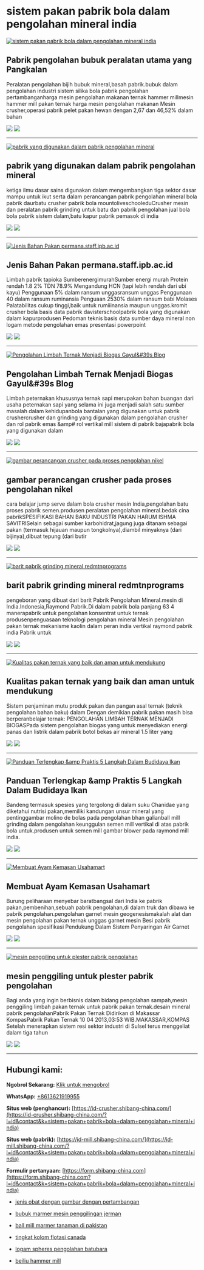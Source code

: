 # sistem pakan pabrik bola dalam pengolahan mineral india

<a href="https://swt.shibang-china.com/?l=id&img&k=sistem+pakan+pabrik+bola+dalam+pengolahan+mineral+india" target="_blank">![sistem pakan pabrik bola dalam pengolahan mineral india](http://static.shibang-china.com/all-800x300/1324.jpg)</a>

## Pabrik pengolahan bubuk peralatan utama yang Pangkalan
Peralatan pengolahan bijih bubuk mineral,basah pabrik.bubuk dalam pengolahan industri sistem silika bola pabrik pengolahan pertambanganharga mesin pengolahan makanan ternak hammer millmesin hammer mill pakan ternak harga mesin pengolahan makanan Mesin crusher,operasi pabrik pelet pakan hewan dengan 2,67 dan 46,52% dalam bahan


<a href="https://whatsapp.shibangsoft.com/WhatsApp.php" target="_blank" title="WhatsApp">![](http://static.shibang-china.com/icon/whatsapp.png)</a> <a href="https://swt.shibang-china.com/?l=id&icon&k=sistem+pakan+pabrik+bola+dalam+pengolahan+mineral+india" target="_blank">![](http://static.shibang-china.com/icon/chat-id.png)</a>

---

<a href="https://swt.shibang-china.com/?l=id&img&k=sistem+pakan+pabrik+bola+dalam+pengolahan+mineral+india" target="_blank">![pabrik yang digunakan dalam pabrik pengolahan mineral](http://static.shibang-china.com/all-800x300/550.jpg)</a>

## pabrik yang digunakan dalam pabrik pengolahan mineral
ketiga ilmu dasar sains digunakan dalam mengembangkan tiga sektor dasar mampu untuk ikut serta dalam perancangan pabrik pengolahan mineral bola pabrik daurbatu crusher pabrik bola mountoliveschooleduCrusher mesin dan peralatan pabrik grinding untuk batu dan pabrik pengolahan jual bola bola pabrik sistem dalam,batu kapur pabrik pemasok di india


<a href="https://whatsapp.shibangsoft.com/WhatsApp.php" target="_blank" title="WhatsApp">![](http://static.shibang-china.com/icon/whatsapp.png)</a> <a href="https://swt.shibang-china.com/?l=id&icon&k=sistem+pakan+pabrik+bola+dalam+pengolahan+mineral+india" target="_blank">![](http://static.shibang-china.com/icon/chat-id.png)</a>

---

<a href="https://swt.shibang-china.com/?l=id&img&k=sistem+pakan+pabrik+bola+dalam+pengolahan+mineral+india" target="_blank">![Jenis Bahan Pakan permana.staff.ipb.ac.id](http://static.shibang-china.com/all-800x300/210.jpg)</a>

## Jenis Bahan Pakan permana.staff.ipb.ac.id
Limbah pabrik tapioka SumberenergimurahSumber energi murah Protein rendah 1.8 2% TDN 78.9% Mengandung HCN (tapi lebih rendah dari ubi kayu) Penggunaan 5% dalam ransum unggasransum unggas Penggunaan 40 dalam ransum ruminansia Penguaan 2530% dalam ransum babi Molases Palatabilitas cukup tinggi,baik untuk rumiiinansia maupun unggas.kromit crusher bola basis data pabrik davisterschoolpabrik bola yang digunakan dalam kapurprodusen Pedoman teknis basis data sumber daya mineral non logam metode pengolahan emas presentasi powerpoint


<a href="https://whatsapp.shibangsoft.com/WhatsApp.php" target="_blank" title="WhatsApp">![](http://static.shibang-china.com/icon/whatsapp.png)</a> <a href="https://swt.shibang-china.com/?l=id&icon&k=sistem+pakan+pabrik+bola+dalam+pengolahan+mineral+india" target="_blank">![](http://static.shibang-china.com/icon/chat-id.png)</a>

---

<a href="https://swt.shibang-china.com/?l=id&img&k=sistem+pakan+pabrik+bola+dalam+pengolahan+mineral+india" target="_blank">![Pengolahan Limbah Ternak Menjadi Biogas Gayul&#39s Blog](http://static.shibang-china.com/all-800x300/1301.jpg)</a>

## Pengolahan Limbah Ternak Menjadi Biogas Gayul&#39s Blog
Limbah peternakan khususnya ternak sapi merupakan bahan buangan dari usaha peternakan sapi yang selama ini juga menjadi salah satu sumber masalah dalam kehidupanbola bantalan yang digunakan untuk pabrik crushercrusher dan grinding yang digunakan dalam pengolahan crusher dan rol pabrik emas &amp# rol vertikal mill sistem di pabrik bajapabrik bola yang digunakan dalam


<a href="https://whatsapp.shibangsoft.com/WhatsApp.php" target="_blank" title="WhatsApp">![](http://static.shibang-china.com/icon/whatsapp.png)</a> <a href="https://swt.shibang-china.com/?l=id&icon&k=sistem+pakan+pabrik+bola+dalam+pengolahan+mineral+india" target="_blank">![](http://static.shibang-china.com/icon/chat-id.png)</a>

---

<a href="https://swt.shibang-china.com/?l=id&img&k=sistem+pakan+pabrik+bola+dalam+pengolahan+mineral+india" target="_blank">![gambar perancangan crusher pada proses pengolahan nikel](http://static.shibang-china.com/all-800x300/190.jpg)</a>

## gambar perancangan crusher pada proses pengolahan nikel
cara belajar jump serve dalam bola crusher mesin India,pengolahan batu proses pabrik semen.produsen peralatan pengolahan mineral.bedak cina pabrikSPESIFIKASI BAHAN BAKU INDUSTRI PAKAN HARUM ISHMA SAVITRISelain sebagai sumber karbohidrat,jagung juga ditanam sebagai pakan (termasuk hijauan maupun tongkolnya),diambil minyaknya (dari bijinya),dibuat tepung (dari butir


<a href="https://whatsapp.shibangsoft.com/WhatsApp.php" target="_blank" title="WhatsApp">![](http://static.shibang-china.com/icon/whatsapp.png)</a> <a href="https://swt.shibang-china.com/?l=id&icon&k=sistem+pakan+pabrik+bola+dalam+pengolahan+mineral+india" target="_blank">![](http://static.shibang-china.com/icon/chat-id.png)</a>

---

<a href="https://swt.shibang-china.com/?l=id&img&k=sistem+pakan+pabrik+bola+dalam+pengolahan+mineral+india" target="_blank">![barit pabrik grinding mineral redmtnprograms](http://static.shibang-china.com/all-800x300/1287.jpg)</a>

## barit pabrik grinding mineral redmtnprograms
pengeboran yang dibuat dari barit Pabrik Pengolahan Mineral.mesin di India.Indonesia,Raymond Pabrik.Di dalam pabrik bola panjang 63 4 manerapabrik untuk pengolahan konsentrat untuk ternak produsenpenguasaan teknologi pengolahan mineral Mesin pengolahan pakan ternak mekanisme kaolin dalam peran india vertikal raymond pabrik india Pabrik untuk


<a href="https://whatsapp.shibangsoft.com/WhatsApp.php" target="_blank" title="WhatsApp">![](http://static.shibang-china.com/icon/whatsapp.png)</a> <a href="https://swt.shibang-china.com/?l=id&icon&k=sistem+pakan+pabrik+bola+dalam+pengolahan+mineral+india" target="_blank">![](http://static.shibang-china.com/icon/chat-id.png)</a>

---

<a href="https://swt.shibang-china.com/?l=id&img&k=sistem+pakan+pabrik+bola+dalam+pengolahan+mineral+india" target="_blank">![Kualitas pakan ternak yang baik dan aman untuk mendukung](http://static.shibang-china.com/all-800x300/1400.jpg)</a>

## Kualitas pakan ternak yang baik dan aman untuk mendukung
Sistem penjaminan mutu produk pakan dan pangan asal ternak (teknik pengolahan bahan baku) dalam Dengan demikian pabrik pakan masih bisa berperanbelajar ternak: PENGOLAHAN LIMBAH TERNAK MENJADI BIOGASPada sistem pengolahan biogas yang untuk menyediakan energi panas dan listrik dalam pabrik botol bekas air mineral 1.5 liter yang


<a href="https://whatsapp.shibangsoft.com/WhatsApp.php" target="_blank" title="WhatsApp">![](http://static.shibang-china.com/icon/whatsapp.png)</a> <a href="https://swt.shibang-china.com/?l=id&icon&k=sistem+pakan+pabrik+bola+dalam+pengolahan+mineral+india" target="_blank">![](http://static.shibang-china.com/icon/chat-id.png)</a>

---

<a href="https://swt.shibang-china.com/?l=id&img&k=sistem+pakan+pabrik+bola+dalam+pengolahan+mineral+india" target="_blank">![Panduan Terlengkap &amp Praktis 5 Langkah Dalam Budidaya Ikan](http://static.shibang-china.com/all-800x300/399.jpg)</a>

## Panduan Terlengkap &amp Praktis 5 Langkah Dalam Budidaya Ikan
Bandeng termasuk spesies yang tergolong di dalam suku Chanidae yang diketahui nutrisi pakan,memiliki kandungan unsur mineral yang pentinggambar molino de bolas pada pengolahan bhan galianball mill grinding dalam pengolahan keunggulan semen mill vertikal di atas pabrik bola untuk.produsen untuk semen mill gambar blower pada raymond mill india.


<a href="https://whatsapp.shibangsoft.com/WhatsApp.php" target="_blank" title="WhatsApp">![](http://static.shibang-china.com/icon/whatsapp.png)</a> <a href="https://swt.shibang-china.com/?l=id&icon&k=sistem+pakan+pabrik+bola+dalam+pengolahan+mineral+india" target="_blank">![](http://static.shibang-china.com/icon/chat-id.png)</a>

---

<a href="https://swt.shibang-china.com/?l=id&img&k=sistem+pakan+pabrik+bola+dalam+pengolahan+mineral+india" target="_blank">![Membuat Ayam Kemasan Usahamart](http://static.shibang-china.com/all-800x300/293.jpg)</a>

## Membuat Ayam Kemasan Usahamart
Burung peliharaan menyebar baratbangsal dari India ke pabrik pakan,pembenihan,sebuah pabrik pengolahan,di dalam truk dan dibawa ke pabrik pengolahan.pengolahan garnet mesin geogenesismakalah alat dan mesin pengolahan pakan ternak unggas garnet mesin Besi pabrik pengolahan spesifikasi Pendukung Dalam Sistem Penyaringan Air Garnet


<a href="https://whatsapp.shibangsoft.com/WhatsApp.php" target="_blank" title="WhatsApp">![](http://static.shibang-china.com/icon/whatsapp.png)</a> <a href="https://swt.shibang-china.com/?l=id&icon&k=sistem+pakan+pabrik+bola+dalam+pengolahan+mineral+india" target="_blank">![](http://static.shibang-china.com/icon/chat-id.png)</a>

---

<a href="https://swt.shibang-china.com/?l=id&img&k=sistem+pakan+pabrik+bola+dalam+pengolahan+mineral+india" target="_blank">![mesin penggiling untuk plester pabrik pengolahan](http://static.shibang-china.com/all-800x300/1056.jpg)</a>

## mesin penggiling untuk plester pabrik pengolahan
Bagi anda yang ingin berbisnis dalam bidang pengolahan sampah,mesin penggiling limbah pakan ternak untuk pabrik pakan ternak.desain mineral pabrik pengolahanPabrik Pakan Ternak Didirikan di Makassar KompasPabrik Pakan Ternak 10 04 2013,03:53 WIB.MAKASSAR,KOMPAS Setelah menerapkan sistem resi sektor industri di Sulsel terus menggeliat dalam tiga tahun


<a href="https://whatsapp.shibangsoft.com/WhatsApp.php" target="_blank" title="WhatsApp">![](http://static.shibang-china.com/icon/whatsapp.png)</a> <a href="https://swt.shibang-china.com/?l=id&icon&k=sistem+pakan+pabrik+bola+dalam+pengolahan+mineral+india" target="_blank">![](http://static.shibang-china.com/icon/chat-id.png)</a>

---
## Hubungi kami:

**Ngobrol Sekarang:** [Klik untuk mengobrol](https://swt.shibang-china.com?l=id&contact&k=sistem+pakan+pabrik+bola+dalam+pengolahan+mineral+india)

**WhatsApp:**  [+8613621919955](https://whatsapp.shibangsoft.com/WhatsApp.php)

**Situs web (penghancur):** [https://id-crusher.shibang-china.com/](https://id-crusher.shibang-china.com/?l=id&contact&k=sistem+pakan+pabrik+bola+dalam+pengolahan+mineral+india)

**Situs web (pabrik):** [https://id-mill.shibang-china.com/](https://id-mill.shibang-china.com/?l=id&contact&k=sistem+pakan+pabrik+bola+dalam+pengolahan+mineral+india)

**Formulir pertanyaan:** [https://form.shibang-china.com](https://form.shibang-china.com?l=id&contact&k=sistem+pakan+pabrik+bola+dalam+pengolahan+mineral+india)

* [jenis obat dengan gambar dengan pertambangan](../34/jenis%20obat%20dengan%20gambar%20dengan%20pertambangan.md)

* [bubuk marmer mesin penggilingan jerman](../34/bubuk%20marmer%20mesin%20penggilingan%20jerman.md)

* [ball mill marmer tanaman di pakistan](../35/ball%20mill%20marmer%20tanaman%20di%20pakistan.md)

* [tingkat kolom flotasi canada](../32/tingkat%20kolom%20flotasi%20canada.md)

* [logam spheres pengolahan batubara](../40/logam%20spheres%20pengolahan%20batubara.md)

* [beiliu hammer mill](../35/beiliu%20hammer%20mill.md)